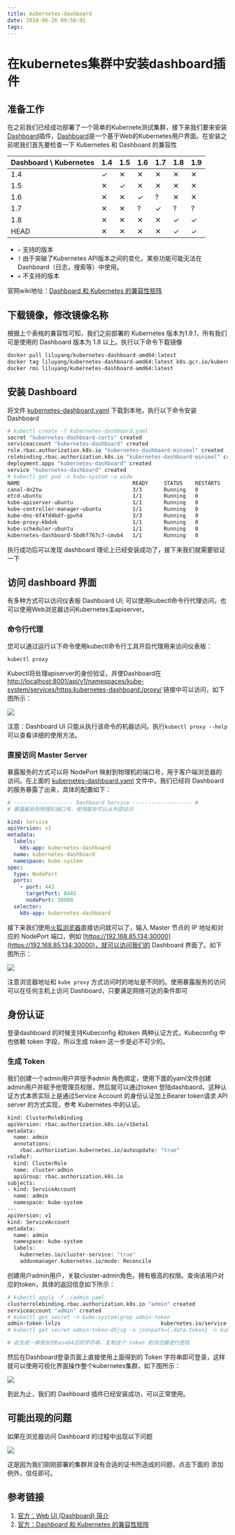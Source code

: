 ```yaml
---
title: kubernetes-dashboard
date: 2018-06-26 09:58:01
tags:
---
```

<!-- ‎
    修改时间：2018‎年‎6‎月‎27‎日，‏‎16:07:21
    Author: liluyang
-->

# 在kubernetes集群中安装dashboard插件

## 准备工作

在之前我们已经成功部署了一个简单的Kubernete测试集群，接下来我们要来安装[Dashboard](https://kubernetes.io/docs/tasks/access-application-cluster/web-ui-dashboard/)插件，[Dashboard](https://kubernetes.io/docs/tasks/access-application-cluster/web-ui-dashboard/)是一个基于Web的Kubernetes用户界面。在安装之前呢我们首先要检查一下 Kubernetes 和 Dashboard 的兼容性

|Dashboard \ Kubernetes|1.4|1.5|1.6|1.7|1.8|1.9|
|---|---|---|---|---|---|---|
|1.4|✓|✕|✕|✕|✕|✕|
|1.5|✕|✓|✕|✕|✕|✕|
|1.6|✕|✕|✓|?|✕|✕|
|1.7|✕|✕|?|✓|?|?|
|1.8|✕|✕|✕|✕|✓|✓|
|HEAD|✕|✕|✕|✕|✓|✓|

- `✓` 支持的版本
- `?` 由于突破了Kubernetes API版本之间的变化，某些功能可能无法在 Dashboard（日志，搜索等）中使用。
- `✕` 不支持的版本

官网wiki地址：[Dashboard 和 Kubernetes 的兼容性矩阵](https://github.com/kubernetes/dashboard/wiki/Compatibility-matrix)



## 下载镜像，修改镜像名称

根据上个表格的兼容性可知，我们之前部署的 Kubernetes 版本为1.9.1，所有我们可是使用的 Dashboard 版本为 1.8 以上。执行以下命令下载镜像

``` bash
docker pull liluyang/kubernetes-dashboard-amd64:latest
docker tag liluyang/kubernetes-dashboard-amd64:latest k8s.gcr.io/kubernetes-dashboard-amd64:v1.8.3
docker rmi liluyang/kubernetes-dashboard-amd64:latest
```

## 安装 Dashboard


将文件 [kubernetes-dashboard.yaml](kubernetes-dashboard/kubernetes-dashboard.yaml.txt) 下载到本地，执行以下命令安装 Dashboard

``` bash
# kubectl create -f kubernetes-dashboard.yaml
secret "kubernetes-dashboard-certs" created
serviceaccount "kubernetes-dashboard" created
role.rbac.authorization.k8s.io "kubernetes-dashboard-minimal" created
rolebinding.rbac.authorization.k8s.io "kubernetes-dashboard-minimal" created
deployment.apps "kubernetes-dashboard" created
service "kubernetes-dashboard" created
# kubectl get pod -n kube-system -o wide
NAME                                    READY     STATUS    RESTARTS   AGE       IP               NODE
canal-4n2tw                             3/3       Running   0          2h        192.168.85.134   ubuntu
etcd-ubuntu                             1/1       Running   0          2h        192.168.85.134   ubuntu
kube-apiserver-ubuntu                   1/1       Running   0          2h        192.168.85.134   ubuntu
kube-controller-manager-ubuntu          1/1       Running   0          2h        192.168.85.134   ubuntu
kube-dns-6f4fd4bdf-gpvh4                3/3       Running   0          2h        10.244.0.5       ubuntu
kube-proxy-kbdvk                        1/1       Running   0          2h        192.168.85.134   ubuntu
kube-scheduler-ubuntu                   1/1       Running   0          2h        192.168.85.134   ubuntu
kubernetes-dashboard-5bd6f767c7-cmvb4   1/1       Running   0          8s        10.244.0.6       ubuntu
```
执行成功后可以发现 dashboard 理论上已经安装成功了，接下来我们就需要验证一下

## 访问 dashboard 界面

有多种方式可以访问仪表板 Dashboard UI; 可以使用kubectl命令行代理访问，也可以使用Web浏览器访问Kubernetes主apiserver。

### 命令行代理

您可以通过运行以下命令使用kubectl命令行工具开启代理用来访问仪表板：

``` bash
kubectl proxy
```
Kubectl将处理apiserver的身份验证，并使Dashboard在[http://localhost:8001/api/v1/namespaces/kube-system/services/https:kubernetes-dashboard:/proxy/](http://localhost:8001/api/v1/namespaces/kube-system/services/https:kubernetes-dashboard:/proxy/) 链接中可以访问，如下图所示：

![](kubernetes-dashboard/dashboard-01.png)

注意：Dashboard UI 只能从执行该命令的机器访问。执行`kubectl proxy --help`可以查看详细的使用方法。

### 直接访问 Master Server

暴露服务的方式可以将 NodePort 映射到物理机的端口号，用于客户端浏览器的访问。在上面的 [kubernetes-dashboard.yaml](kubernetes-dashboard/kubernetes-dashboard.yaml.txt) 文件中，我们已经将 Dashboard 的服务暴露了出来，具体的配置如下：

``` yaml
# ------------------- Dashboard Service ------------------- #
# 暴露服务到物理机端口号，使得服务可以从外部访问

kind: Service
apiVersion: v1
metadata:
  labels:
    k8s-app: kubernetes-dashboard
  name: kubernetes-dashboard
  namespace: kube-system
spec:
  type: NodePort
  ports:
    - port: 443
      targetPort: 8443
      nodePort: 30000
  selector:
    k8s-app: kubernetes-dashboard

```
接下来我们使用[火狐浏览器](http://www.firefox.com.cn/)直接访问就可以了，输入 Master 节点的 IP 地址和对应的 NodePort 端口，例如 [https://192.168.85.134:30000](https://192.168.85.134:30000)，就可以访问我们的 Dashboard 界面了。如下图所示：

![](kubernetes-dashboard/dashboard-login.png)

注意浏览器地址和 `kube proxy` 方式访问时的地址是不同的。使用暴露服务的访问可以在任何主机上访问 Dashboard，只要满足网络可达的条件即可


## 身份认证

登录dashboard 的时候支持Kubeconfig 和token 两种认证方式，Kubeconfig 中也依赖 token 字段，所以生成 token 这一步是必不可少的。

### 生成 Token
我们创建一个admin用户并授予admin 角色绑定，使用下面的yaml文件创建admin用户并赋予他管理员权限，然后就可以通过token 登陆dashbaord，这种认证方式本质实际上是通过Service Account 的身份认证加上Bearer token请求 API server 的方式实现，参考 Kubernetes 中的认证。

``` bash
kind: ClusterRoleBinding
apiVersion: rbac.authorization.k8s.io/v1beta1
metadata:
  name: admin
  annotations:
    rbac.authorization.kubernetes.io/autoupdate: "true"
roleRef:
  kind: ClusterRole
  name: cluster-admin
  apiGroup: rbac.authorization.k8s.io
subjects:
- kind: ServiceAccount
  name: admin
  namespace: kube-system
---
apiVersion: v1
kind: ServiceAccount
metadata:
  name: admin
  namespace: kube-system
  labels:
    kubernetes.io/cluster-service: "true"
    addonmanager.kubernetes.io/mode: Reconcile
```

创建用户admin用户，关联cluster-admin角色，拥有极高的权限。查询该用户对应的token，具体的返回信息如下所示：

``` bash
# kubectl apply -f ./admin.yaml 
clusterrolebinding.rbac.authorization.k8s.io "admin" created
serviceaccount "admin" created
# kubectl get secret -n kube-system|grep admin-token
admin-token-lvlzs                                kubernetes.io/service-account-token   3         37s
# kubectl get secret admin-token-d5jsg -o jsonpath={.data.token} -n kube-system |base64 -d

# 会生成一串很长的base64后的字符串，复制这个 token 到浏览器进行登陆
```

然后在Dashboard登录页面上直接使用上面得到的 Token 字符串即可登录，这样就可以使用可视化界面操作整个kubernetes集群，如下图所示：

![](kubernetes-dashboard/dashboard-login-success.png)

到此为止，我们的 Dashboard 插件已经安装成功，可以正常使用。

## 可能出现的问题

如果在浏览器访问 Dashboard 的过程中出现以下问题

![](kubernetes-dashboard/dashboard-https-problem.png)

这是因为我们刚刚部署的集群并没有合适的证书所造成的问题，点击下面的 添加例外，信任即可。

## 参考链接
1. [官方：Web UI (Dashboard) 简介](https://kubernetes.io/docs/tasks/access-application-cluster/web-ui-dashboard/)
2. [官方：Dashboard 和 Kubernetes 的兼容性矩阵](https://github.com/kubernetes/dashboard/wiki/Compatibility-matrix)

